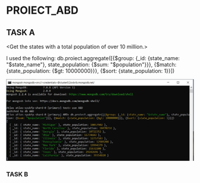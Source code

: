 # PROIECT_ABD

## TASK A
<Get the states with a total population of over 10 million.>

I used the following:
db.proiect.aggregate([{$group: {_id: {state_name: "$state_name"}, state_population: {$sum: "$population"}}}, {$match: {state_population: {$gt: 10000000}}}, {$sort: {state_population: 1}}])

![image](https://github.com/MirceaBnd/PROIECT_ABD/blob/main/TASK%20A/Fig%20Task%20a%20ref%20pr%20MongoDB.jpg)

### TASK B



